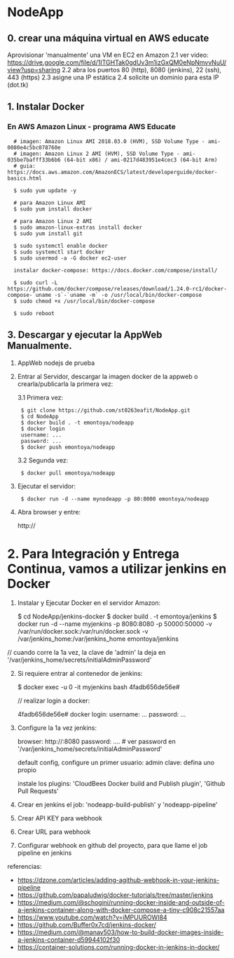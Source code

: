 # NodeApp

## 0. crear una máquina virtual en AWS educate

Aprovisionar 'manualmente' una VM en EC2 en Amazon
    2.1 ver video: https://drive.google.com/file/d/1ITGHTak0gdUv3m1izGxQM0eNpNmvvNuU/view?usp=sharing 
    2.2 abra los puertos 80 (http),  8080 (jenkins), 22 (ssh), 443 (https)
    2.3 asigne una IP estática
    2.4 solicite un dominio para esta IP (dot.tk)

## 1. Instalar Docker

### En AWS Amazon Linux - programa AWS Educate

      # imagen: Amazon Linux AMI 2018.03.0 (HVM), SSD Volume Type - ami-0080e4c5bc078760e
      # imagen: Amazon Linux 2 AMI (HVM), SSD Volume Type - ami-035be7bafff33b6b6 (64-bit x86) / ami-0217d483951e4cec3 (64-bit Arm)
      # guia: https://docs.aws.amazon.com/AmazonECS/latest/developerguide/docker-basics.html

      $ sudo yum update -y

      # para Amazon Linux AMI
      $ sudo yum install docker

      # para Amazon Linux 2 AMI
      $ sudo amazon-linux-extras install docker
      $ sudo yum install git

      $ sudo systemctl enable docker
      $ sudo systemctl start docker
      $ sudo usermod -a -G docker ec2-user

      instalar docker-compose: https://docs.docker.com/compose/install/

      $ sudo curl -L https://github.com/docker/compose/releases/download/1.24.0-rc1/docker-compose-`uname -s`-`uname -m` -o /usr/local/bin/docker-compose
      $ sudo chmod +x /usr/local/bin/docker-compose

      $ sudo reboot

## 3. Descargar y ejecutar la AppWeb Manualmente.

1. AppWeb nodejs de prueba

3. Entrar al Servidor, descargar la imagen docker de la appweb o crearla/publicarla la primera vez:

    3.1 Primera vez:

        $ git clone https://github.com/st0263eafit/NodeApp.git
        $ cd NodeApp
        $ docker build . -t emontoya/nodeapp
        $ docker login
        username: ...
        password: ...
        $ docker push emontoya/nodeapp

    3.2 Segunda vez:

        $ docker pull emontoya/nodeapp

4. Ejecutar el servidor:

        $ docker run -d --name mynodeapp -p 80:8000 emontoya/nodeapp

5. Abra browser y entre:

    http://<ip-amazon>

# 2. Para Integración y Entrega Continua, vamos a utilizar jenkins en Docker

1. Instalar y Ejecutar Docker en el servidor Amazon:

    $ cd NodeApp/jenkins-docker
    $ docker build . -t emontoya/jenkins
    $ docker run -d --name myjenkins -p 8080:8080 -p 50000:50000 -v /var/run/docker.sock:/var/run/docker.sock -v /var/jenkins_home:/var/jenkins_home emontoya/jenkins

// cuando corre la 1a vez, la clave de 'admin' la deja en '/var/jenkins_home/secrets/initialAdminPassword'  

2. Si requiere entrar al contenedor de jenkins:

    $ docker exec -u 0 -it myjenkins bash
    4fadb656de56e# 

    // realizar login a docker:

    4fadb656de56e# docker login:
    username: ...
    password: ...


3.  Configure la 1a vez jenkins:

    browser: http://<ip-amazon>:8080
    password: ....    # ver password en '/var/jenkins_home/secrets/initialAdminPassword' 

    default config, configure un primer usuario: admin clave: defina uno propio

    instale los plugins: 'CloudBees Docker build and Publish plugin', 'Github Pull Requests'

4. Crear en jenkins el job: 'nodeapp-build-publish' y 'nodeapp-pipeline'

5. Crear API KEY para webhook

6. Crear URL para webhook

7. Configurar webhook en github del proyecto, para que llame el job pipeline en jenkins

referencias:

* https://dzone.com/articles/adding-agithub-webhook-in-your-jenkins-pipeline
* https://github.com/papaludwig/docker-tutorials/tree/master/jenkins
* https://medium.com/@schogini/running-docker-inside-and-outside-of-a-jenkins-container-along-with-docker-compose-a-tiny-c908c21557aa
* https://www.youtube.com/watch?v=iMPUUROWI84
* https://github.com/Buffer0x7cd/jenkins-docker/
* https://medium.com/@manav503/how-to-build-docker-images-inside-a-jenkins-container-d59944102f30
* https://container-solutions.com/running-docker-in-jenkins-in-docker/
